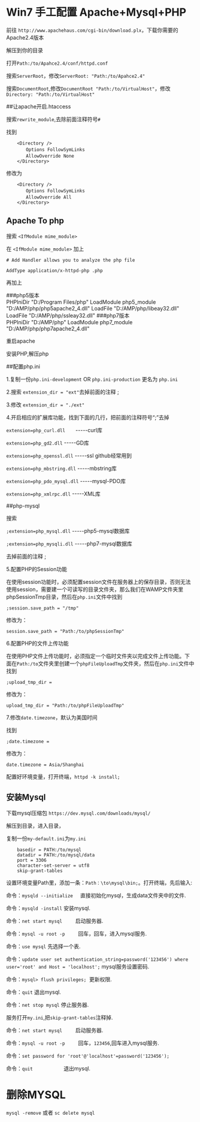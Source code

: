 # Win7 手工配置 Apache+Mysql+PHP

前往 `http://www.apachehaus.com/cgi-bin/download.plx`，下载你需要的Apache2.4版本

解压到你的目录

打开`Path:/to/Apahce2.4/conf/httpd.conf`

搜索`ServerRoot`，修改`ServerRoot: "Path:/to/Apahce2.4"`

搜索`DocumentRoot`,修改`DocumentRoot "Path:/to/VirtualHost"`，修改`Directory: "Path:/to/VirtualHost"`


##让apache开启.htaccess

搜索`rewrite_module`,去除前面注释符号`#`

找到 

		<Directory /> 
		　　Options FollowSymLinks 
		　　AllowOverride None 
		</Directory>

修改为 

		<Directory /> 
		　　Options FollowSymLinks 
		　　AllowOverride All 
		</Directory> 
		

## Apache To php

搜索  `<IfModule mime_module>`

在  `<IfModule mime_module>` 加上

`# Add Handler allows you to analyze the php file`

`AddType application/x-httpd-php .php`

再加上

###php5版本		
		PHPIniDir "D:/Program Files/php"
		LoadModule php5_module "D:/AMP/php/php5apache2_4.dll"
		LoadFile "D:/AMP/php/libeay32.dll"
		LoadFile "D:/AMP/php/ssleay32.dll"
###php7版本	
		PHPIniDir "D:/AMP/php"
		LoadModule php7_module "D:/AMP/php/php7apache2_4.dll"

重启apache



安装PHP,解压php

##配置php.ini

1.复制一份`php.ini-development`  OR  `php.ini-production` 更名为 `php.ini`

2.搜索  `extension_dir = "ext"`去掉前面的注释 ; 

3.修改 `extension_dir = "./ext"`

4.开启相应的扩展库功能，找到下面的几行，把前面的注释符号“;”去掉

`extension=php_curl.dll`      		-----curl库

`extension=php_gd2.dll`        		-----GD库

`extension=php_openssl.dll`    		-----ssl  github经常用到

`extension=php_mbstring.dll`		-----mbstring库

`extension=php_pdo_mysql.dll`     	-----mysql-PDO库

`extension=php_xmlrpc.dll`     		-----XML库

##php-mysql

搜索

`;extension=php_mysql.dll`		-----php5-mysql数据库

`;extension=php_mysqli.dll`		-----php7-mysql数据库

去掉前面的注释  ;


5.配置PHP的Session功能

在使用session功能时，必须配置session文件在服务器上的保存目录，否则无法使用session，需要建一个可读写的目录文件夹，那么我们在WAMP文件夹里phpSessionTmp目录，然后在`php.ini`文件中找到

`;session.save_path = "/tmp"`

 修改为：
 
`session.save_path = "Path:/to/phpSessionTmp"`

6.配置PHP的文件上传功能

在使用PHP文件上传功能时，必须指定一个临时文件夹以完成文件上传功能。下面在`Path:/to`文件夹里创建一个`phpFileUploadTmp`文件夹，然后在`php.ini`文件中找到

`;upload_tmp_dir =`

修改为：

`upload_tmp_dir = "Path:/to/phpFileUploadTmp"`

7.修改`date.timezone`，默认为美国时间

找到

`;date.timezone =`

修改为：

`date.timezone = Asia/Shanghai`


		
配置好环境变量，打开终端，`httpd -k install;`

## 安装Mysql

下载mysql压缩包 `https://dev.mysql.com/downloads/mysql/`

解压到目录，进入目录，

复制一份`my-default.ini`为`my.ini`

		basedir = PATH:/to/mysql
		datadir = PATH:/to/mysql/data
		port = 3306
		character-set-server = utf8
		skip-grant-tables
		
设置环境变量Path里，添加一条：`Path：\to\mysql\bin;`。打开终端，先后输入:

命令：`mysqld --initialize`      直接初始化mysql，生成data文件夹中的文件.

命令：`mysqld -install`          安装mysql.

命令：`net start mysql`          启动服务器.

命令：`mysql -u root -p`         回车，回车，进入mysql服务.

命令：`use mysql`          先选择一个表.

命令：`update user set authentication_string=password('123456') where user='root' and Host = 'localhost';` mysql服务设置密码.

命令：`mysql> flush privileges;`  更新权限.

命令：`quit`                     退出mysql.

命令：`net stop mysql`         停止服务器.

服务打开`my.ini`,把`skip-grant-tables`注释掉.

命令：`net start mysql`          启动服务器.

命令：`mysql -u root -p`         回车，`123456`,回车进入mysql服务.

命令：`set password for 'root'@'localhost'=password('123456');`

命令：`quit`                     退出mysql.




# 删除MYSQL

`mysql -remove`
或者
`sc delete mysql`
